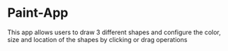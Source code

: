 # Paint-App
This app allows users to draw 3 different shapes and configure the color, size and location of the shapes by clicking or drag operations 
